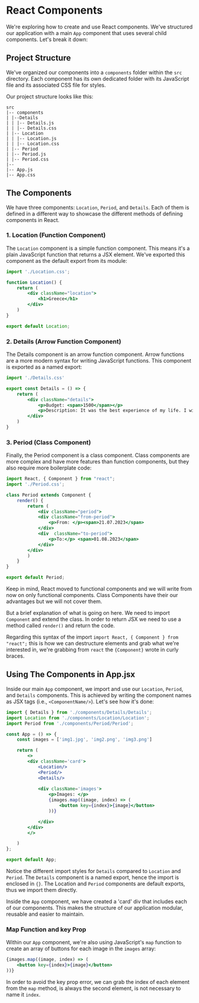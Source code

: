# React Components
We're exploring how to create and use React components. We've structured our application with a main `App` component that uses several child components. Let's break it down:

## Project Structure

We've organized our components into a `components` folder within the `src` directory. Each component has its own dedicated folder with its JavaScript file and its associated CSS file for styles.

Our project structure looks like this:

```plaintext
src
|-- components
| |--Details
| | |-- Details.js
| | |-- Details.css
| |-- Location
| | |-- Location.js
| | |-- Location.css
| |-- Period
| |-- Period.js
| |-- Period.css
|--
|-- App.js
|-- App.css
```

## The Components

We have three components: `Location`, `Period`, and `Details`. Each of them is defined in a different way to showcase the different methods of defining components in React.

### 1. Location (Function Component)

The `Location` component is a simple function component. This means it's a plain JavaScript function that returns a JSX element. We've exported this component as the default export from its module:

```jsx
import './Location.css';

function Location() {
    return (
        <div className="location">
            <h1>Greece</h1>
        </div>
    )
}

export default Location;
```

### 2. Details (Arrow Function Component)

The Details component is an arrow function component. Arrow functions are a more modern syntax for writing JavaScript functions. This component is exported as a named export:

```jsx
import './Details.css'

export const Details = () => {
    return (
        <div className="details">
            <p>Budget: <span>1500</span></p>
            <p>Description: It was the best experience of my life. I will visit it again.</p>
        </div>
    )
}
```


### 3. Period (Class Component)

Finally, the Period component is a class component. Class components are more complex and have more features than function components, but they also require more boilerplate code:


```jsx
import React, { Component } from "react";
import './Period.css';

class Period extends Component {
    render() {
        return (
            <div className="period">
            <div className="from-period">
                <p>From: </p><span>21.07.2023</span>
            </div>
            <div  className="to-period">
                <p>To:</p> <span>01.08.2023</span>
            </div>
        </div>
        )
    }
}

export default Period;
```

Keep in mind, React moved to functional components and we will write from now on only functional components. Class Components have their our advantages but we will not cover them.

But a brief explanation of what is going on here. We need to import `Component` and extend the class. In order to return JSX we need to use a method called `render()` and return the code.

Regarding this syntax of the import `import React, { Component } from "react";` this is how we can destructure elements and grab what we're interested in, we're grabbing from `react` the `{Component}` wrote in curly braces.
## Using The Components in App.jsx

Inside our main `App` component, we import and use our `Location`, `Period`, and `Details` components. This is achieved by writing the component names as JSX tags (i.e., `<ComponentName/>`). Let's see how it's done:


```jsx
import { Details } from './components/Details/Details';
import Location from './components/Location/Location';
import Period from './components/Period/Period';

const App = () => {
    const images = ['img1.jpg', 'img2.png', 'img3.png']

    return (
        <>
        <div className='card'>
            <Location/>
            <Period/>
            <Details/>
            
            <div className='images'>
                <p>Images: </p>
                {images.map((image, index) => (
                    <button key={index}>{image}</button>
                ))}

            </div>
        </div>
        </>

    )
};

export default App;
```

Notice the different import styles for `Details` compared to `Location` and `Period`. The `Details` component is a named export, hence the import is enclosed in `{}`. The Location and `Period` components are default exports, thus we import them directly.

Inside the `App` component, we have created a 'card' div that includes each of our components. This makes the structure of our application modular, reusable and easier to maintain.

### Map Function and key Prop

Within our `App` component, we're also using JavaScript's `map` function to create an array of buttons for each image in the `images` array:

```jsx
{images.map((image, index) => (
    <button key={index}>{image}</button>
))}
```

In order to avoid the key prop error, we can grab the index of each element from the `map` method, is always the second element, is not necessary to name it `index`.